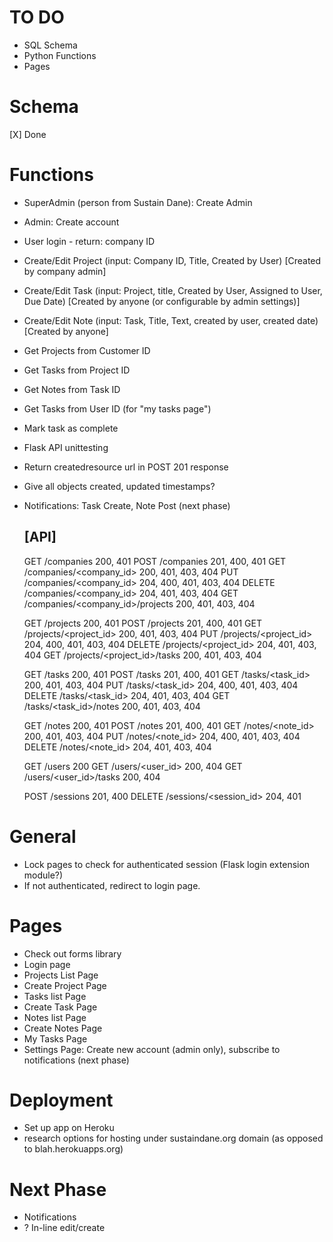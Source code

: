 TO DO
=====
* SQL Schema
* Python Functions
* Pages


Schema
======
[X] Done

Functions
=========
* SuperAdmin (person from Sustain Dane): Create Admin
* Admin: Create account
* User login - return: company ID
* Create/Edit Project (input: Company ID, Title, Created by User)   [Created by company admin]
* Create/Edit Task (input: Project, title, Created by User, Assigned to User, Due Date)  [Created by anyone (or configurable by admin settings)]
* Create/Edit Note  (input: Task, Title, Text, created by user, created date) [Created by anyone]
* Get Projects from Customer ID
* Get Tasks from Project ID
* Get Notes from Task ID
* Get Tasks from User ID (for "my tasks page")
* Mark task as complete
* Flask API unittesting
* Return createdresource url in POST 201 response
* Give all objects created, updated timestamps?
* Notifications: Task Create, Note Post (next phase)

	[API]
	--------------------
	GET     /companies 200, 401
	POST    /companies 201, 400, 401
	GET     /companies/<company_id> 200, 401, 403, 404
	PUT     /companies/<company_id> 204, 400, 401, 403, 404
	DELETE  /companies/<company_id> 204, 401, 403, 404
	GET     /companies/<company_id>/projects 200, 401, 403, 404

	GET     /projects 200, 401
	POST    /projects 201, 400, 401
	GET     /projects/<project_id> 200, 401, 403, 404
	PUT     /projects/<project_id> 204, 400, 401, 403, 404
	DELETE  /projects/<project_id> 204, 401, 403, 404
	GET     /projects/<project_id>/tasks 200, 401, 403, 404

	GET     /tasks 200, 401
	POST    /tasks 201, 400, 401
	GET     /tasks/<task_id> 200, 401, 403, 404
	PUT     /tasks/<task_id> 204, 400, 401, 403, 404
	DELETE  /tasks/<task_id> 204, 401, 403, 404
	GET     /tasks/<task_id>/notes 200, 401, 403, 404

	GET     /notes 200, 401
	POST    /notes 201, 400, 401
	GET     /notes/<note_id> 200, 401, 403, 404
	PUT     /notes/<note_id> 204, 400, 401, 403, 404
	DELETE  /notes/<note_id> 204, 401, 403, 404

	GET     /users 200
	GET     /users/<user_id> 200, 404
	GET     /users/<user_id>/tasks 200, 404

	POST    /sessions 201, 400
	DELETE  /sessions/<session_id> 204, 401



General
=======
* Lock pages to check for authenticated session (Flask login extension module?)
* If not authenticated, redirect to login page.

Pages
=====
* Check out forms library 
* Login page
* Projects List Page
* Create Project Page
* Tasks list Page
* Create Task Page
* Notes list Page
* Create Notes Page
* My Tasks Page
* Settings Page: Create new account (admin only), subscribe to notifications (next phase)

Deployment
==========
* Set up app on Heroku
* research options for hosting under sustaindane.org domain (as opposed to blah.herokuapps.org)

Next Phase
==========
* Notifications
* ? In-line edit/create
